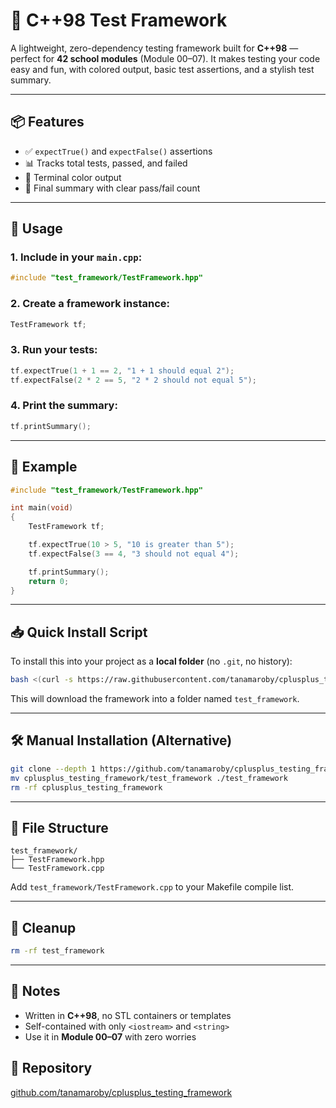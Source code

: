 # 🧪 C++98 Test Framework

A lightweight, zero-dependency testing framework built for **C++98** — perfect for **42 school modules** (Module 00–07). It makes testing your code easy and fun, with colored output, basic test assertions, and a stylish test summary.

---

## 📦 Features

- ✅ `expectTrue()` and `expectFalse()` assertions
- 📊 Tracks total tests, passed, and failed
- 🌈 Terminal color output
- 📘 Final summary with clear pass/fail count

---

## 🔧 Usage

### 1. Include in your `main.cpp`:

```cpp
#include "test_framework/TestFramework.hpp"
```

### 2. Create a framework instance:

```cpp
TestFramework tf;
```

### 3. Run your tests:

```cpp
tf.expectTrue(1 + 1 == 2, "1 + 1 should equal 2");
tf.expectFalse(2 * 2 == 5, "2 * 2 should not equal 5");
```

### 4. Print the summary:

```cpp
tf.printSummary();
```

---

## 📄 Example

```cpp
#include "test_framework/TestFramework.hpp"

int main(void)
{
	TestFramework tf;

	tf.expectTrue(10 > 5, "10 is greater than 5");
	tf.expectFalse(3 == 4, "3 should not equal 4");

	tf.printSummary();
	return 0;
}
```

---

## 📥 Quick Install Script

To install this into your project as a **local folder** (no `.git`, no history):

```bash
bash <(curl -s https://raw.githubusercontent.com/tanamaroby/cplusplus_testing_framework/main/install.sh)
```

This will download the framework into a folder named `test_framework`.

---

## 🛠 Manual Installation (Alternative)

```bash
git clone --depth 1 https://github.com/tanamaroby/cplusplus_testing_framework.git
mv cplusplus_testing_framework/test_framework ./test_framework
rm -rf cplusplus_testing_framework
```

---

## 📁 File Structure

```
test_framework/
├── TestFramework.hpp
└── TestFramework.cpp
```

Add `test_framework/TestFramework.cpp` to your Makefile compile list.

---

## 🧼 Cleanup

```bash
rm -rf test_framework
```

---

## 🧠 Notes

- Written in **C++98**, no STL containers or templates
- Self-contained with only `<iostream>` and `<string>`
- Use it in **Module 00–07** with zero worries


## 🔗 Repository

[github.com/tanamaroby/cplusplus_testing_framework](https://github.com/tanamaroby/cplusplus_testing_framework)
